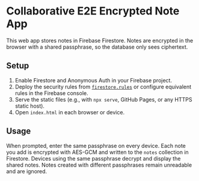 
# Collaborative E2E Encrypted Note App

This web app stores notes in Firebase Firestore. Notes are encrypted in the browser with a shared passphrase, so the database only sees ciphertext.

## Setup

1. Enable Firestore and Anonymous Auth in your Firebase project.
2. Deploy the security rules from [`firestore.rules`](firestore.rules) or configure equivalent rules in the Firebase console.
3. Serve the static files (e.g., with `npx serve`, GitHub Pages, or any HTTPS static host).
4. Open `index.html` in each browser or device.

## Usage

When prompted, enter the same passphrase on every device. Each note you add is encrypted with AES-GCM and written to the `notes` collection in Firestore. Devices using the same passphrase decrypt and display the shared notes. Notes created with different passphrases remain unreadable and are ignored.

